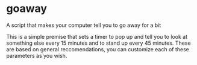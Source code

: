 # goaway
A script that makes your computer tell you to go away for a bit

This is a simple premise that sets a timer to pop up and tell you to look at something else every 15 minutes and to stand up every 45 minutes. These are based on general reccomendations, you can customize each of these parameters as you wish.

